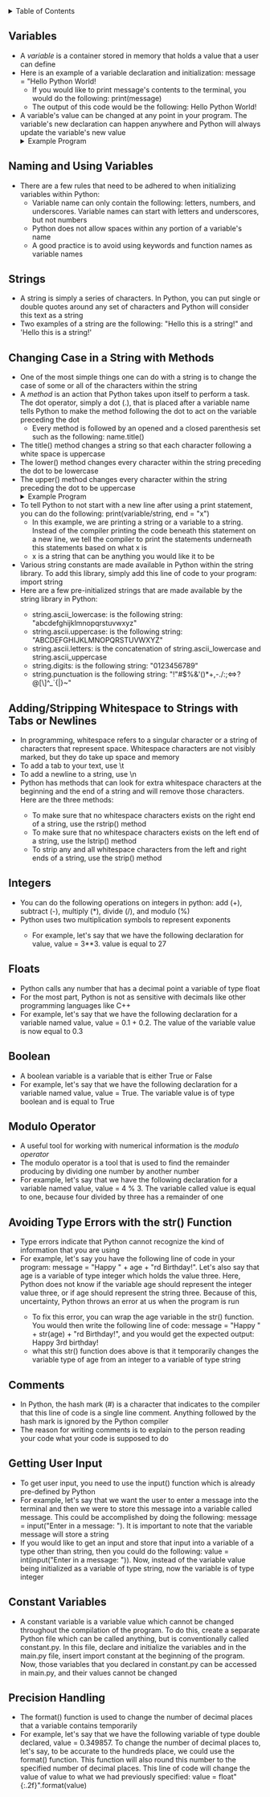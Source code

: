 <details>
<summary>Table of Contents</summary>
<ol>
  <li>
    <a href='#variables'>Variables</a>
  </li>
  <li>
    <a href='#naming-and-using-variables'>Naming and Using Variables</a>
  </li>
  <li>
    <a href='#strings'>Strings</a>
  </li>  
  <li>
    <a href='#changing-case-in-a-string-with-methods'>Changing Case in a String with Methods</a>
  </li> 
  <li>
    <a href='#adding/stripping-whitespace-to-strings-with-tabs-or-newlines'>Adding/Stripping Whitespace to Strings with Tabs or Newlines</a>
  </li>   
  <li>
    <a href='#integers'>Integers</a>
  </li>
  <li>
    <a href='floats'>Floats</a>
  </li>
  <li>
    <a href='#boolean'>Boolean</a>
  </li>
  <li>
    <a href='#modulo-operator'>Modulo Operator</a>
  </li>
  <li>
    <a href='#avoiding-type-errors-with-the-str()-function'>Avoiding Type Errors with the str() Function</a>
  </li> 
  <li>
    <a href='#comments'>Comments</a>
  </li>   
  <li>
    <a href='#getting-user-input'>Getting User Input</a>
  </li>
  <li>
    <a href='#constant-variables'>Constant Variables</a>
  </li>
  <li>
    <a href='precision-handling'>Precision Handling</a>
  </li>              
</ol>
</details>

## Variables
<ul>
  <li>
    <a>A <em>variable</em> is a container stored in memory that holds a value that a user can define</a>
  </li>
  <li>
    <a>Here is an example of a variable declaration and initialization: message = "Hello Python World!</a>
      <ul>
        <li>
          <a>If you would like to print message's contents to the terminal, you would do the following: print(message)</a>
        </li>
        <li>
          <a>The output of this code would be the following: Hello Python World!</a>
        </li>
      </ul>
    </a>
  </li>
  <li>
    <a>A variable's value can be changed at any point in your program.  The variable's new declaration can happen anywhere and Python will always update the variable's new value</a>
  </li>
  <details>
  <summary>Example Program</summary>
    <ul>
      ![726e9fb71456dffc81098dfadaec4ce7](https://github.com/Programming-Notes-all-languages/Python-Notes/assets/154717520/46041708-0b1a-457c-8456-3f3fc5e95eea)

      <details>
      <summary>Output</summary>
        <l>
          <a>hello world<br>hello</a>
        </l>  
      </details>
    </ul>  
  </details>
</ul>  

## Naming and Using Variables
<ul>
  <li>
    <a>There are a few rules that need to be adhered to when initializing variables within Python:<a>
    <ul>
      <li>
        <a>Variable name can only contain the following: letters, numbers, and underscores.  Variable names can start with letters and underscores, but not numbers</a>
      </li>
      <li>
        <a>Python does not allow spaces within any portion of a variable's name</a>
      </li>
      <li>
        <a>A good practice is to avoid using keywords and function names as variable names</a>
      </li>
    </ul>  
  </li>
</ul>   

## Strings
<ul>
  <li>
    <a>A string is simply a series of characters.  In Python, you can put single or double quotes around any set of characters and Python will consider this text as a string</a>
  </li>
  <li>
    <a>Two examples of a string are the following: "Hello this is a string!" and 'Hello this is a string!'</a>
  </li>  
</ul>  

## Changing Case in a String with Methods
<ul>
  <li>
    <a>One of the most simple things one can do with a string is to change the case of some or all of the characters within the string</a>
  </li>
  <li>
    <a>A <em>method</em> is an action that Python takes upon itself to perform a task.  The dot operator, simply a dot (.), that is placed after a variable name tells Python to make the method following the dot to act on the variable preceding the dot</a>  
    <ul>
      <li>
        <a>Every method is followed by an opened and a closed parenthesis set such as the following: name.title()</a>
      </li>
    </ul>
  <li>
    <a>The title() method changes a string so that each character following a white space is uppercase</a>
  </li>  
  <li>
    <a>The lower() method changes every character within the string preceding the dot to be lowercase</a>
  </li>
  <li>
    <a>The upper() method changes every character within the string preceding the dot to be uppercase</a>  
  </li>      
  <details>
  <summary>Example Program</summary>
    <ul>
      <a>message = "hello world"<br>print(message)<br>message = "hello"<br>print(message)</a>
      <details>
      <summary>Output</summary>
        <l>
          <a>hello world<br>HELLO WORLD<br>hello</a>
        </l>  
      </details>
    </ul>  
  </details>
  <li>
    <a>To tell Python to not start with a new line after using a print statement, you can do the following: print(variable/string, end = "x")</a>
    <ul>
      <li>
        <a>In this example, we are printing a string or a variable to a string.  Instead of the compiler printing the code beneath this statement on a new line, we tell the compiler to print the statements underneath this statements based on what x is</a> 
      </li> 
      <li> 
        <a>x is a string that can be anything you would like it to be</a>
      </li> 
    </ul>   
  </li> 
  <li>
    <a>Various string constants are made available in Python within the string library.  To add this library, simply add this line of code to your program: import string</a>
  </li>
  <li>
    <a>Here are a few pre-initialized strings that are made available by the string library in Python:</a>
  </li>  
  <ul>
    <li>
      <a>string.ascii_lowercase: is the following string: "abcdefghijklmnopqrstuvwxyz"</a>
    </li> 
    <li>
      <a>string.ascii.uppercase: is the following string: "ABCDEFGHIJKLMNOPQRSTUVWXYZ"</a>
    </li>  
    <li>
      <a>string.ascii.letters: is the concatenation of string.ascii_lowercase and string.ascii_uppercase</a>
    </li>
    <li>
      <a>string.digits: is the following string: "0123456789"</a>
    </li>
    <li>
      <a>string.punctuation is the following string: "!"#$%&'()*+,-./:;<=>?@[\]^_`{|}~"</a> 
    </li>  
  </ul>
</ul>   

## Adding/Stripping Whitespace to Strings with Tabs or Newlines
<ul>
  <li>
    <a>In programming, whitespace refers to a singular character or a string of characters that represent space.  Whitespace characters are not visibly marked, but they do take up space and memory</a>
  </li>
  <li>
    <a>To add a tab to your text, use \t</a>
  </li>
  <li>
    <a>To add a newline to a string, use \n</a>
  </li>      
  <li>
    <a>Python has methods that can look for extra whitespace characters at the beginning and the end of a string and will remove those characters.  Here are the three methods:</a>
  </li>
  <ul>
    <li>
      <a>To make sure that no whitespace characters exists on the right end of a string, use the rstrip() method</a>  
    </li>  
    <li>
      <a>To make sure that no whitespace characters exists on the left end of a string, use the lstrip() method</a>
    </li>  
    <li>
      <a>To strip any and all whitespace characters from the left and right ends of a string, use the strip() method</a>
    </li>  
  </ul>  
</ul>  

## Integers
<ul>
  <li>
    <a>You can do the following operations on integers in python: add (+), subtract (-), multiply (*), divide (/), and modulo (%)</a>
  </li>
  <li>
    <a>Python uses two multiplication symbols to represent exponents</a>
  </li>  
  <ul>
    <li>
      <a>For example, let's say that we have the following declaration for value, value = 3**3. value is equal to 27</a>
    </li>
  </ul>
</ul> 

## Floats
<ul>
  <li>
    <a>Python calls any number that has a decimal point a variable of type float</a>
  </li>
  <li>
    <a>For the most part, Python is not as sensitive with decimals like other programming languages like C++</a>
  </li>
  <li>
    <a>For example, let's say that we have the following declaration for a variable named value, value =  0.1 + 0.2.  The value of the variable value is now equal to 0.3</a> 
  </li>
</ul>

## Boolean
<ul>
  <li>
    <a>A boolean variable is a variable that is either True or False</a>
  </li>
  <li>
    <a>For example, let's say that we have the following declaration for a variable named value, value = True.  The variable value is of type boolean and is equal to True</a>
  </li>  
</ul>  

## Modulo Operator
<ul>
  <li>
    <a>A useful tool for working with numerical information is the <em>modulo operator</em></a>
  </li>
  <li>
    <a>The modulo operator is a tool that is used to find the remainder producing by dividing one number by another number</a>
  </li>
  <li>
    <a>For example, let's say that we have the following declaration for a variable named value, value = 4 % 3.  The variable called value is equal to one, because four divided by three has a remainder of one</a> 
  </li>
</ul>       

## Avoiding Type Errors with the str() Function
<ul>
  <li>
    <a>Type errors indicate that Python cannot recognize the kind of information that you are using</a>
  </li>
  <li>
    <a>For example, let's say you have the following line of code in your program: message = "Happy " + age + "rd Birthday!".  Let's also say that age is a variable of type integer which holds the value three.  Here, Python does not know if the variable age should represent the integer value three, or if age should represent the string three.  Because of this, uncertainty, Python throws an error at us when the program is run</a>
  </li>  
  <ul>
    <li>
      <a>To fix this error, you can wrap the age variable in the str() function.  You would then write the following line of code: message = "Happy " + str(age) + "rd Birthday!", and you would get the expected output: Happy 3rd birthday!
    </li>
    <li> 
      <a>what this str() function does above is that it temporarily changes the variable type of age from an integer to a variable of type string</a>
    </li>
  </ul>    
</ul>  

## Comments
<ul>
  <li>
    <a>In Python, the hash mark (#) is a character that indicates to the compiler that this line of code is a single line comment.  Anything followed by the hash mark is ignored by the Python compiler</a>
  </li>
  <li>
    <a>The reason for writing comments is to explain to the person reading your code what your code is supposed to do</a>
  </li>
</ul>   

## Getting User Input
<ul>
  <li>
    <a>To get user input, you need to use the input() function which is already pre-defined by Python</a>
  </li>
  <li>
    <a>For example, let's say that we want the user to enter a message into the terminal and then we were to store this message into a variable called message.  This could be accomplished by doing the following: message = input("Enter in a message: ").  It is important to note that the variable message will store a string</a>
  </li>
  <li>
    <a>If you would like to get an input and store that input into a variable of a type other than string, then you could do the following: value = int(input("Enter in a message: ")).  Now, instead of the variable value being initialized as a variable of type string, now the variable is of type integer</a>
  </li>
</ul>

## Constant Variables
<ul>
  <li>
    <a>A constant variable is a variable value which cannot be changed throughout the compilation of the program.  To do this, create a separate Python file which can be called anything, but is conventionally called constant.py.  In this file, declare and initialize the variables and in the main.py file, insert import constant at the beginning of the program.  Now, those variables that you declared in constant.py can be accessed in main.py, and their values cannot be changed</a>
  </li>
</ul>

## Precision Handling
<ul>
  <li>
    <a>The format() function is used to change the number of decimal places that a variable contains temporarily</a>
  </li>
  <li>
    <a>For example, let's say that we have the following variable of type double declared, value = 0.349857.  To change the number of decimal places to, let's say, to be accurate to the hundreds place, we could use the format() function.  This function will also round this number to the specified number of decimal places.  This line of code will change the value of value to what we had previously specified: value = float"{:.2f}".format(value)</a>
  </li>
</ul>  
